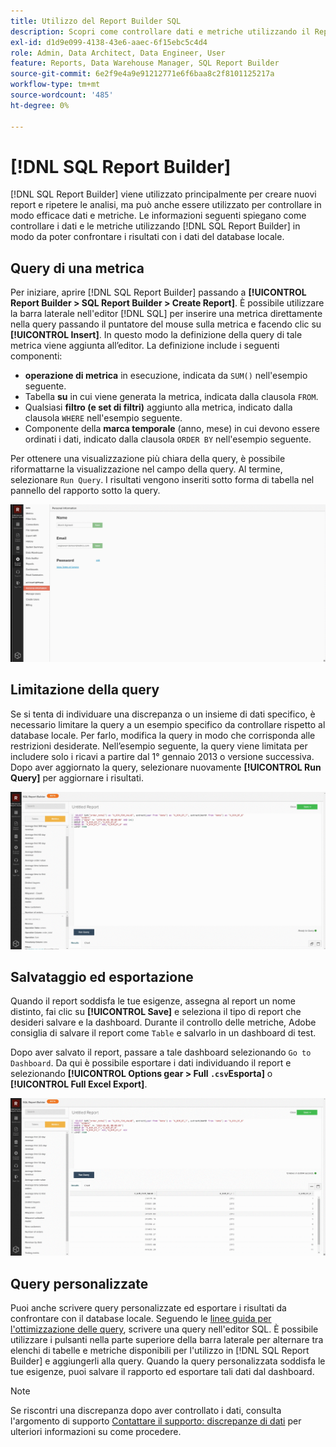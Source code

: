 ```yaml
---
title: Utilizzo del Report Builder SQL
description: Scopri come controllare dati e metriche utilizzando il Report Builder SQL in modo da poter confrontare i risultati con i dati del database locale.
exl-id: d1d9e099-4138-43e6-aaec-6f15ebc5c4d4
role: Admin, Data Architect, Data Engineer, User
feature: Reports, Data Warehouse Manager, SQL Report Builder
source-git-commit: 6e2f9e4a9e91212771e6f6baa8c2f8101125217a
workflow-type: tm+mt
source-wordcount: '485'
ht-degree: 0%

---
```


# [!DNL SQL Report Builder]

[!DNL SQL Report Builder] viene utilizzato principalmente per creare nuovi report e ripetere le analisi, ma può anche essere utilizzato per controllare in modo efficace dati e metriche. Le informazioni seguenti spiegano come controllare i dati e le metriche utilizzando [!DNL SQL Report Builder] in modo da poter confrontare i risultati con i dati del database locale.

## Query di una metrica

Per iniziare, aprire [!DNL SQL Report Builder] passando a **[!UICONTROL Report Builder > SQL Report Builder > Create Report]**. È possibile utilizzare la barra laterale nell&#39;editor [!DNL SQL] per inserire una metrica direttamente nella query passando il puntatore del mouse sulla metrica e facendo clic su **[!UICONTROL Insert]**. In questo modo la definizione della query di tale metrica viene aggiunta all’editor. La definizione include i seguenti componenti:

- **operazione di metrica** in esecuzione, indicata da `SUM()` nell&#39;esempio seguente.
- Tabella **su** in cui viene generata la metrica, indicata dalla clausola `FROM`.
- Qualsiasi **filtro (e set di filtri)** aggiunto alla metrica, indicato dalla clausola `WHERE` nell&#39;esempio seguente.
- Componente della **marca temporale** (anno, mese) in cui devono essere ordinati i dati, indicato dalla clausola `ORDER BY` nell&#39;esempio seguente.

Per ottenere una visualizzazione più chiara della query, è possibile riformattarne la visualizzazione nel campo della query. Al termine, selezionare `Run Query`. I risultati vengono inseriti sotto forma di tabella nel pannello del rapporto sotto la query.

![](../../assets/run-query-results.gif)

## Limitazione della query

Se si tenta di individuare una discrepanza o un insieme di dati specifico, è necessario limitare la query a un esempio specifico da controllare rispetto al database locale. Per farlo, modifica la query in modo che corrisponda alle restrizioni desiderate. Nell’esempio seguente, la query viene limitata per includere solo i ricavi a partire dal 1° gennaio 2013 o versione successiva. Dopo aver aggiornato la query, selezionare nuovamente **[!UICONTROL Run Query]** per aggiornare i risultati.

![](../../assets/restricting-query.gif)

## Salvataggio ed esportazione

Quando il report soddisfa le tue esigenze, assegna al report un nome distinto, fai clic su **[!UICONTROL Save]** e seleziona il tipo di report che desideri salvare e la dashboard. Durante il controllo delle metriche, Adobe consiglia di salvare il report come `Table` e salvarlo in un dashboard di test.

Dopo aver salvato il report, passare a tale dashboard selezionando `Go to Dashboard`. Da qui è possibile esportare i dati individuando il report e selezionando **[!UICONTROL Options gear > Full `.csv`Esporta]** o **[!UICONTROL Full Excel Export]**.

![](../../assets/export-dboard-data.gif)

## Query personalizzate

Puoi anche scrivere query personalizzate ed esportare i risultati da confrontare con il database locale. Seguendo le [linee guida per l&#39;ottimizzazione delle query](../../best-practices/optimizing-your-sql-queries.md), scrivere una query nell&#39;editor SQL. È possibile utilizzare i pulsanti nella parte superiore della barra laterale per alternare tra elenchi di tabelle e metriche disponibili per l&#39;utilizzo in [!DNL SQL Report Builder] e aggiungerli alla query. Quando la query personalizzata soddisfa le tue esigenze, puoi salvare il rapporto ed esportare tali dati dal dashboard.

>[!NOTE]
>
>Se riscontri una discrepanza dopo aver controllato i dati, consulta l&#39;argomento di supporto [Contattare il supporto: discrepanze di dati](https://experienceleague.adobe.com/docs/commerce-knowledge-base/kb/troubleshooting/miscellaneous/mbi-data-discrepancies.html?lang=it) per ulteriori informazioni su come procedere.
